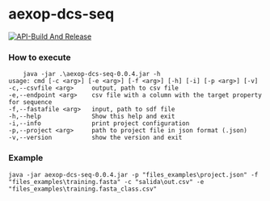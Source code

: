 # aexop-dcs-seq

[![API-Build And Release](https://github.com/cicese-biocom/aexop-dcs-seq/actions/workflows/maven_release.yml/badge.svg)](https://github.com/cicese-biocom/aexop-dcs-seq/actions/workflows/maven_release.yml)

### How to execute

```shell
    java -jar .\aexop-dcs-seq-0.0.4.jar -h
usage: cmd [-c <arg>] [-e <arg>] [-f <arg>] [-h] [-i] [-p <arg>] [-v]
-c,--csvfile <arg>     output, path to csv file
-e,--endpoint <arg>    csv file with a column with the target property for sequence
-f,--fastafile <arg>   input, path to sdf file
-h,--help              Show this help and exit
-i,--info              print project configuration
-p,--project <arg>     path to project file in json format (.json)
-v,--version           show the version and exit
```

### Example

```shell
java -jar aexop-dcs-seq-0.0.4.jar -p "files_examples\project.json" -f "files_examples\training.fasta" -c "salida\out.csv" -e "files_examples\training.fasta_class.csv"
```